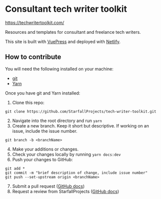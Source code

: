 # Consultant tech writer toolkit

https://techwritertoolkit.com/

Resources and templates for consultant and freelance tech writers.

This site is built with [VuePress](https://vuepress.vuejs.org/) and deployed with [Netlify](https://www.netlify.com/).

## How to contribute

You will need the following installed on your machine:
* [git](https://git-scm.com/downloads)
* [Yarn](https://yarnpkg.com/lang/en/)

Once you have git and Yarn installed:

1. Clone this repo:
```
git clone https://github.com/StarfallProjects/tech-writer-toolkit.git
```
2. Navigate into the root directory and run `yarn`
3. Create a new branch. Keep it short but descriptive. If working on an issue, include the issue number.
```
git branch -b <branchName>
```
4. Make your additions or changes.
5. Check your changes locally by running `yarn docs:dev`
6. Push your changes to GitHub:
```
git add *
git commit -m "brief description of change, include issue number"
git push --set-upstream origin <branchName>
```
7. Submit a pull request ([GitHub docs](https://help.github.com/en/articles/creating-a-pull-request#creating-the-pull-request))
8. Request a review from StarfallProjects ([GitHub docs](https://help.github.com/en/articles/requesting-a-pull-request-review))

